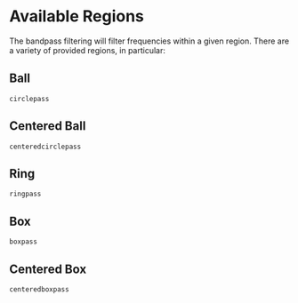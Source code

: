 # Available Regions

The bandpass filtering will filter frequencies within a given region.
There are a variety of provided regions, in particular:

## Ball

```@docs
circlepass
```

## Centered Ball
```@docs
centeredcirclepass
```

## Ring
```@docs
ringpass
```

## Box
```@docs
boxpass
```

## Centered Box
```@docs
centeredboxpass
```
